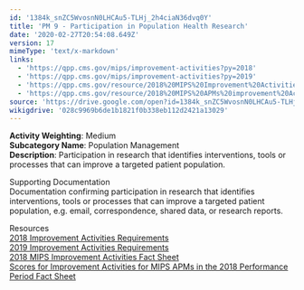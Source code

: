 ```yaml
---
id: '1384k_snZC5WvosnN0LHCAu5-TLHj_2h4ciaN36dvq0Y'
title: 'PM 9 - Participation in Population Health Research'
date: '2020-02-27T20:54:08.649Z'
version: 17
mimeType: 'text/x-markdown'
links:
  - 'https://qpp.cms.gov/mips/improvement-activities?py=2018'
  - 'https://qpp.cms.gov/mips/improvement-activities?py=2019'
  - 'https://qpp.cms.gov/resource/2018%20MIPS%20Improvement%20Activities%20Fact%20Sheet'
  - 'https://qpp.cms.gov/resource/2018%20MIPS%20APMs%20improvement%20Activities%20scores%20fact%20sheet'
source: 'https://drive.google.com/open?id=1384k_snZC5WvosnN0LHCAu5-TLHj_2h4ciaN36dvq0Y'
wikigdrive: '028c9969b6de1b1821f0b338eb112d2421a13029'
---
```





**Activity Weighting**: Medium  
**Subcategory Name**: Population Management  
**Description**: Participation in research that identifies interventions, tools or processes that can improve a targeted patient population.




Supporting Documentation  
Documentation confirming participation in research that identifies interventions, tools or processes that can improve a targeted patient population, e.g. email, correspondence, shared data, or research reports.




Resources  
[2018 Improvement Activities Requirements](https://qpp.cms.gov/mips/improvement-activities?py=2018)  
[2019 Improvement Activities Requirements](https://qpp.cms.gov/mips/improvement-activities?py=2019)  
[2018 MIPS Improvement Activities Fact Sheet](https://qpp.cms.gov/resource/2018%20MIPS%20Improvement%20Activities%20Fact%20Sheet)  
[Scores for Improvement Activities for MIPS APMs in the 2018 Performance Period Fact Sheet](https://qpp.cms.gov/resource/2018%20MIPS%20APMs%20improvement%20Activities%20scores%20fact%20sheet)
